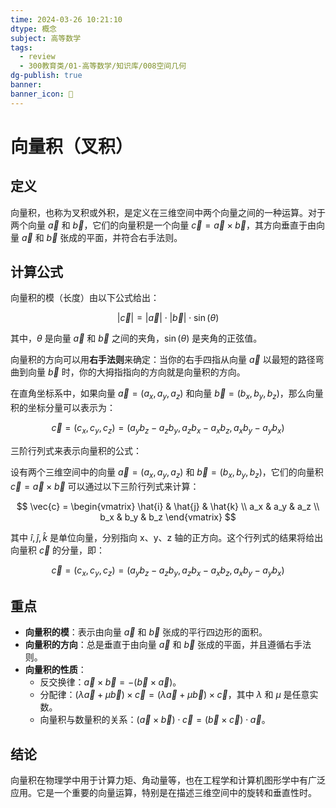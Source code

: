 ```yaml
---
time: 2024-03-26 10:21:10
dtype: 概念
subject: 高等数学
tags:
  - review
  - 300教育类/01-高等数学/知识库/008空间几何
dg-publish: true
banner: 
banner_icon: 🧠
---
```


# 向量积（叉积）

## 定义
向量积，也称为叉积或外积，是定义在三维空间中两个向量之间的一种运算。对于两个向量 $\vec{a}$ 和 $\vec{b}$，它们的向量积是一个向量 $\vec{c} = \vec{a} \times \vec{b}$，其方向垂直于由向量 $\vec{a}$ 和 $\vec{b}$ 张成的平面，并符合右手法则。

## 计算公式
向量积的模（长度）由以下公式给出：

$$|\vec{c}| = |\vec{a}| \cdot |\vec{b}| \cdot \sin(\theta)$$

其中，$\theta$ 是向量 $\vec{a}$ 和 $\vec{b}$ 之间的夹角，$\sin(\theta)$ 是夹角的正弦值。

向量积的方向可以用**右手法则**来确定：当你的右手四指从向量 $\vec{a}$ 以最短的路径弯曲到向量 $\vec{b}$ 时，你的大拇指指向的方向就是向量积的方向。

在直角坐标系中，如果向量 $\vec{a} = (a_x, a_y, a_z)$ 和向量 $\vec{b} = (b_x, b_y, b_z)$，那么向量积的坐标分量可以表示为：

$$\vec{c} = (c_x, c_y, c_z) = (a_y b_z - a_z b_y, a_z b_x - a_x b_z, a_x b_y - a_y b_x)$$

三阶行列式来表示向量积的公式：

设有两个三维空间中的向量 $\vec{a} = (a_x, a_y, a_z)$ 和 $\vec{b} = (b_x, b_y, b_z)$，它们的向量积 $\vec{c} = \vec{a} \times \vec{b}$ 可以通过以下三阶行列式来计算：

$$
\vec{c} = \begin{vmatrix}
\hat{i} & \hat{j} & \hat{k} \\
a_x & a_y & a_z \\
b_x & b_y & b_z
\end{vmatrix}
$$

其中 $\hat{i}, \hat{j}, \hat{k}$ 是单位向量，分别指向 x、y、z 轴的正方向。这个行列式的结果将给出向量积 $\vec{c}$ 的分量，即：

$$
\vec{c} = (c_x, c_y, c_z) = (a_yb_z - a_zb_y, a_zb_x - a_xb_z, a_xb_y - a_yb_x)
$$


## 重点
- **向量积的模**：表示由向量 $\vec{a}$ 和 $\vec{b}$ 张成的平行四边形的面积。
- **向量积的方向**：总是垂直于由向量 $\vec{a}$ 和 $\vec{b}$ 张成的平面，并且遵循右手法则。
- **向量积的性质**：
  - 反交换律：$\vec{a} \times \vec{b} = -(\vec{b} \times \vec{a})$。
  - 分配律：$(\lambda \vec{a} + \mu \vec{b}) \times \vec{c} = (\lambda \vec{a} + \mu \vec{b}) \times \vec{c}$，其中 $\lambda$ 和 $\mu$ 是任意实数。
  - 向量积与数量积的关系：$(\vec{a} \times \vec{b}) \cdot \vec{c} = (\vec{b} \times \vec{c}) \cdot \vec{a}$。

## 结论
向量积在物理学中用于计算力矩、角动量等，也在工程学和计算机图形学中有广泛应用。它是一个重要的向量运算，特别是在描述三维空间中的旋转和垂直性时。
